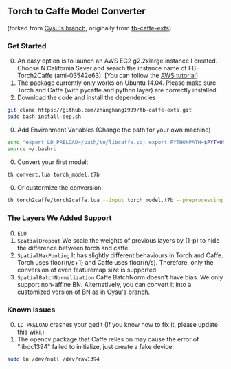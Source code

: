 ## Torch to Caffe Model Converter
(forked from [Cysu's branch](https://github.com/Cysu/fb-caffe-exts), originally from [fb-caffe-exts](https://github.com/facebook/fb-caffe-exts)) 

### Get Started
0. An easy option is to launch an AWS EC2 g2.2xlarge instance I created. Choose N.California Sever and search the instance name of FB-Torch2Caffe (ami-03542e63). [You can follow the [AWS tutorial](http://cs231n.github.io/aws-tutorial/)]
0. The package currently only works on Ubuntu 14.04. Please make sure Torch and Caffe (with pycaffe and python layer) are correctly installed.
0. Download the code and install the dependencies
  ```bash
  git clone https://github.com/zhanghang1989/fb-caffe-exts.git
  sudo bash install-dep.sh
  ```
  
0. Add Environment Variables (Change the path for your own machine)
  ```bash
  echo "export LD_PRELOAD=/path/to/libcaffe.so; export PYTHONPATH=$PYTHONPATH:/path/to/caffe/python/:/path/to/fb-caffe-exts/;" >>~/.bashrc && source ~/.bashrc
  source ~/.bashrc
  ```
  
0. Convert your first model:
  ```bash
  th convert.lua torch_model.t7b
  ```
  
0. Or custormize the conversion:
  ```bash
  th torch2caffe/torch2caffe.lua --input torch_model.t7b --preprocessing prepnv.lua --prototxt name.prototxt --caffemodel name.caffemodel --input_dims 1 3 64 256
  ```

### The Layers We Added Support
0. ``ELU`` 
0. ``SpatialDropout`` We scale the weights of previous layers by (1-p) to hide the difference between torch and caffe. 
0. ``SpatialMaxPooling`` It has slightly different behaviours in Torch and Caffe. Torch uses floor(n/s+1) and Caffe uses floor(n/s). Therefore, only the conversion of even featuremap size is supported. 
0. ``SpatialBatchNormalization`` Caffe BatchNorm doesn't have bias. We only support non-affine BN. Alternatively, you can convert it into a customized version of BN as in [Cysu's branch](https://github.com/Cysu/fb-caffe-exts).

### Known Issues
0. ``LD_PRELOAD`` crashes your gedit (If you know how to fix it, please update this wiki.) 
0. The opencv package that Caffe relies on may cause the error of "libdc1394" failed to initialize, just create a fake device:
  ```bash
  sudo ln /dev/null /dev/raw1394
  ```

